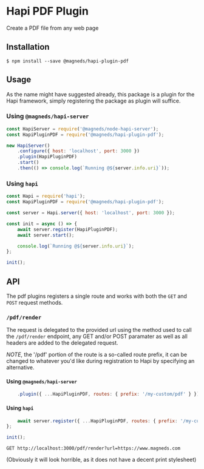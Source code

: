 # Hapi PDF Plugin

Create a PDF file from any web page

## Installation

```
$ npm install --save @magneds/hapi-plugin-pdf
```

## Usage

As the name might have suggested already, this package is a plugin for the Hapi framework, simply registering the package as plugin will suffice.

### Using `@magneds/hapi-server`

```js
const HapiServer = require('@magneds/node-hapi-server');
const HapiPluginPDF = require('@magneds/hapi-plugin-pdf');

new HapiServer()
	.configure({ host: 'localhost', port: 3000 })
	.plugin(HapiPluginPDF)
	.start()
	.then(() => console.log(`Running @${server.info.uri}`));
```

### Using `hapi`

```js
const Hapi = require('hapi');
const HapiPluginPDF = require('@magneds/hapi-plugin-pdf');

const server = Hapi.server({ host: 'localhost', port: 3000 });

const init = async () => {
	await server.register(HapiPluginPDF);
	await server.start();

	console.log(`Running @${server.info.uri}`);
};

init();
```

## API

The pdf plugins registers a single route and works with both the `GET` and `POST` request methods.

### `/pdf/render`

The request is delegated to the provided url using the method used to call the `/pdf/render` endpoint, any GET and/or POST paramater as well as all headers are added to the delegated request.

_NOTE_, the '/pdf' portion of the route is a so-called route prefix, it can be changed to whatever you'd like during registration to Hapi by specifying an alternative.

#### Using `@magneds/hapi-server`

```js
	.plugin({ ...HapiPluginPDF, routes: { prefix: '/my-custom/pdf' } })
```

#### Using `hapi`

```js
	await server.register({ ...HapiPluginPDF, routes: { prefix: '/my-custom/pdf' } });
};

init();
```

```
GET http://localhost:3000/pdf/render?url=https://www.magneds.com
```

(Obviously it will look horrible, as it does not have a decent print stylesheet)
